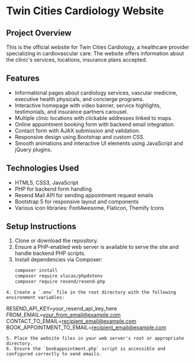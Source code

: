 # Twin Cities Cardiology Website

## Project Overview
This is the official website for Twin Cities Cardiology, a healthcare provider specializing in cardiovascular care. The website offers information about the clinic's services, locations, insurance plans accepted.

## Features
- Informational pages about cardiology services, vascular medicine, executive health physicals, and concierge programs.
- Interactive homepage with video banner, service highlights, testimonials, and insurance partners carousel.
- Multiple clinic locations with clickable addresses linked to maps.
- Online appointment booking form with backend email integration.
- Contact form with AJAX submission and validation.
- Responsive design using Bootstrap and custom CSS.
- Smooth animations and interactive UI elements using JavaScript and jQuery plugins.

## Technologies Used
- HTML5, CSS3, JavaScript
- PHP for backend form handling
- Resend Mail API for sending appointment request emails
- Bootstrap 5 for responsive layout and components
- Various icon libraries: FontAwesome, Flaticon, Themify Icons

## Setup Instructions
1. Clone or download the repository.
2. Ensure a PHP-enabled web server is available to serve the site and handle backend PHP scripts.
3. Install dependencies via Composer:
   ```bash
   composer install
   composer require vlucas/phpdotenv
   composer require resend/resend-php
```
4. Create a `.env` file in the root directory with the following environment variables:
   ```
   RESEND_API_KEY=your_resend_api_key_here
   FROM_EMAIL=your_from_email@example.com
   CONTACT_TO_EMAIL=recipient_email@example.com
   BOOK_APPOINTMENT_TO_EMAIL=recipient_email@example.com
   ```
5. Place the website files in your web server's root or appropriate directory.
6. Ensure the `bookappointment.php` script is accessible and configured correctly to send emails.
